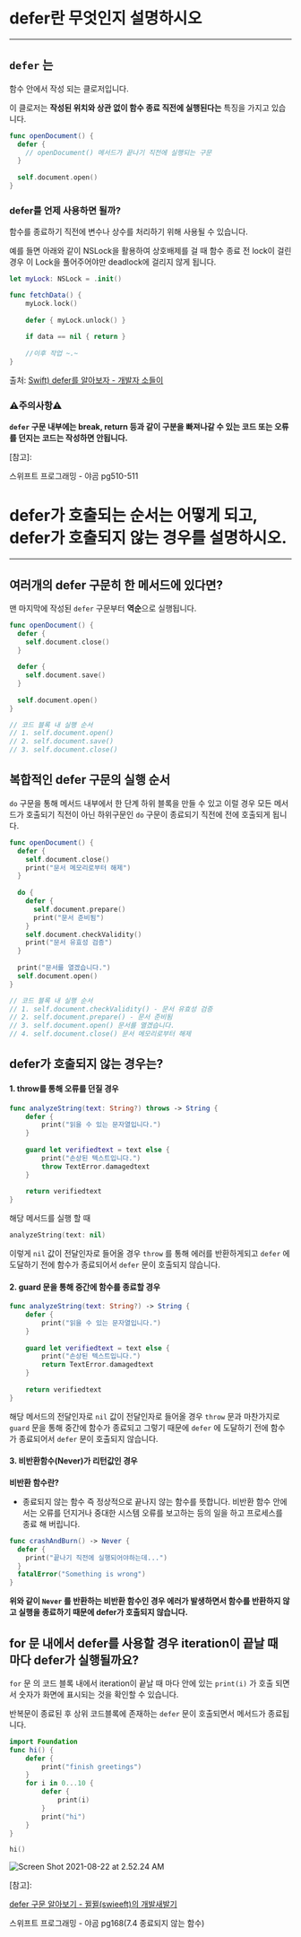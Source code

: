 # defer란 무엇인지 설명하시오

---

## `defer`  는

함수 안에서 작성 되는 클로저입니다. 

이 클로저는 **작성된 위치와 상관 없이 함수 종료 직전에 실행된다는** 특징을 가지고 있습니다. 

``` swift
func openDocument() {
  defer {
    // openDocument() 메서드가 끝나기 직전에 실행되는 구문
  }
  
  self.document.open()
}
```



### defer를 언제 사용하면 될까?

함수를 종료하기 직전에 변수나 상수를 처리하기 위해 사용될 수 있습니다.

예를 들면 아래와 같이 NSLock을 활용하여 상호배제를 걸 때 함수 종료 전 lock이 걸린 경우 이 Lock을 풀어주어야만 deadlock에 걸리지 않게 됩니다.

``` swift
let myLock: NSLock = .init()

func fetchData() {
    myLock.lock()
    
    defer { myLock.unlock() }
    
    if data == nil { return }
    
    //이후 작업 ~.~
}

```

출처: [Swift) defer를 알아보자 - 개발자 소들이](https://babbab2.tistory.com/80)



### ⚠️주의사항⚠️

**`defer` 구문 내부에는 break, return 등과 같이 구분을 빠져나갈 수 있는 코드 또는 오류를 던지는 코드는 작성하면 안됩니다.**



[참고]:

스위프트 프로그래밍 - 야곰 pg510-511

# defer가 호출되는 순서는 어떻게 되고, defer가 호출되지 않는 경우를 설명하시오.

---



## 여러개의 defer 구문히 한 메서드에 있다면?

맨 마지막에 작성된 `defer` 구문부터 **역순**으로 실행됩니다.

```swift
func openDocument() {
  defer {
    self.document.close()
  }
  
  defer {
    self.document.save()
  }
  
  self.document.open()
}

// 코드 블록 내 실행 순서
// 1. self.document.open()
// 2. self.document.save()
// 3. self.document.close()
```



## 복합적인 defer 구문의 실행 순서

`do` 구문을 통해 메서드 내부에서 한 단계 하위 블록을 만들 수 있고 이럴 경우 모든 메서드가 호출되기 직전이 아닌 하위구문인  `do` 구문이 종료되기 직전에 전에 호출되게 됩니다.

```` swift
func openDocument() {
  defer {
    self.document.close()
    print("문서 메모리로부터 해제")
  }
  
  do {
    defer {
      self.document.prepare()
      print("문서 준비됨")
    }
    self.document.checkValidity()
    print("문서 유효성 검증")
  }
  
  print("문서를 열겠습니다.")
  self.document.open()
}

// 코드 블록 내 실행 순서
// 1. self.document.checkValidity() - 문서 유효성 검증
// 2. self.document.prepare() - 문서 준비됨
// 3. self.document.open() 문서를 열겠습니다.
// 4. self.document.close() 문서 메모리로부터 해제
````



## defer가 호출되지 않는 경우는?

#### **1. throw를 통해 오류를 던질 경우**

``` swift
func analyzeString(text: String?) throws -> String {
    defer {
        print("읽을 수 있는 문자열입니다.")
    }
    
    guard let verifiedtext = text else {
        print("손상된 텍스트입니다.")
        throw TextError.damagedtext
    }
    
    return verifiedtext
}
```

해당 메서드를 실행 할 때

```swift
analyzeString(text: nil)
```

이렇게 `nil` 값이 전달인자로 들어올 경우 `throw` 를 통해 에러를 반환하게되고 `defer` 에 도달하기 전에 함수가 종료되어서 `defer` 문이 호출되지 않습니다.



#### **2. guard 문을 통해 중간에 함수를 종료할 경우**

``` swift
func analyzeString(text: String?) -> String {
    defer {
        print("읽을 수 있는 문자열입니다.")
    }
    
    guard let verifiedtext = text else {
        print("손상된 텍스트입니다.")
        return TextError.damagedtext
    }
    
    return verifiedtext
}
```

해당 메서드의 전달인자로 `nil` 값이 전달인자로 들어올 경우 `throw`  문과 마찬가지로  `guard` 문을 통해 중간에 함수가 종료되고 그렇기 때문에 `defer` 에 도달하기 전에 함수가 종료되어서 `defer` 문이 호출되지 않습니다.



#### **3. 비반환함수(Never)가 리턴값인 경우**

**비반환 함수란?**

- 종료되지 않는 함수 즉 정상적으로 끝나지 않는 함수를 뜻합니다. 비반환 함수 안에서는 오류를 던지거나 중대한 시스템 오류를 보고하는 등의 일을 하고 프로세스를 종료 해 버립니다. 

``` swift
func crashAndBurn() -> Never {
  defer {
    print("끝나기 직전에 실행되어야하는데...")
  }
  fatalError("Something is wrong")
}
```

**위와 같이 `Never` 를 반환하는 비반환 함수인 경우 에러가 발생하면서 함수를 반환하지 않고 실행을 종료하기 때문에 defer가 호출되지 않습니다.**



## for 문 내에서 defer를 사용할 경우 iteration이 끝날 때 마다 defer가 실행될까요?

 `for` 문 의 코드 블록 내에서 iteration이 끝날 때 마다 안에 있는 `print(i)` 가 호출 되면서 숫자가 화면에 표시되는 것을 확인할 수 있습니다.

반복문이 종료된 후 상위 코드블록에 존재하는 `defer` 문이 호출되면서 메서드가 종료됩니다.

``` swift
import Foundation
func hi() {
    defer {
        print("finish greetings")
    }
    for i in 0...10 {
        defer {
            print(i)
        }
        print("hi")
    }
}

hi()
```

![Screen Shot 2021-08-22 at 2.52.24 AM](https://raw.githubusercontent.com/inwoodev/uploadedImages/uploadedFiles/20210822025931.png)



[참고]:

[defer 구문 알아보기 - 뀔뀔(swieeft)의 개발새발기](https://swieeft.github.io/2020/02/26/defer.html)

스위프트 프로그래밍 - 야곰 pg168(7.4 종료되지 않는 함수)
